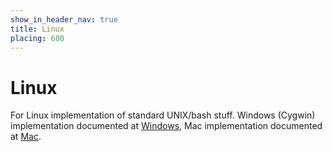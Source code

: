 ```yaml
---
show_in_header_nav: true
title: Linux
placing: 600
---
```


# Linux

For Linux implementation of standard UNIX/bash stuff. Windows (Cygwin) implementation documented at [Windows](?windows), Mac implementation documented at [Mac](?mac).
